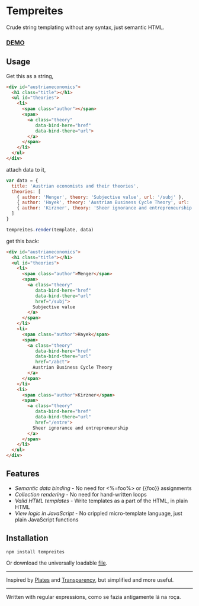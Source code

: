 # Tempreites

Crude string templating without any syntax, just semantic HTML.

### [DEMO](http://jsfiddle.net/fiatjaf/mSEZ6/)

## Usage

Get this as a string, 

```html
<div id="austrianeconomics">
  <h1 class="title"></h1>
  <ul id="theories">
    <li>
      <span class="author"></span>
      <span>
        <a class="theory" 
           data-bind-here="href"
           data-bind-there="url">
        </a>
      </span>
    </li>
  </ul>
</div>
```

attach data to it,

```javascript
var data = {
  title: 'Austrian economists and their theories',
  theories: [
    { author: 'Menger', theory: 'Subjective value', url: '/subj' },
    { author: 'Hayek', theory: 'Austrian Business Cycle Theory', url: '/abct' },
    { author: 'Kirzner', theory: 'Sheer ignorance and entrepreneurship', url: '/entre' },
  ]
}

tempreites.render(template, data)
```

get this back:

```html
<div id="austrianeconomics">
  <h1 class="title"></h1>
  <ul id="theories">
    <li>
      <span class="author">Menger</span>
      <span>
        <a class="theory" 
           data-bind-here="href"
           data-bind-there="url"
           href="/subj">
          Subjective value
        </a>
      </span>
    </li>
    <li>
      <span class="author">Hayek</span>
      <span>
        <a class="theory" 
           data-bind-here="href"
           data-bind-there="url"
           href="/abct">
          Austrian Business Cycle Theory
        </a>
      </span>
    </li>
    <li>
      <span class="author">Kirzner</span>
      <span>
        <a class="theory" 
           data-bind-here="href"
           data-bind-there="url"
           href="/entre">
          Sheer ignorance and entrepreneurship
        </a>
      </span>
    </li>
  </ul>
</div>
```

## Features

* _Semantic data binding_ - No need for <%=foo%> or {{foo}} assignments
* _Collection rendering_ - No need for hand-written loops
* _Valid HTML templates_ - Write templates as a part of the HTML, in plain HTML
* _View logic in JavaScript_ - No crippled micro-template language, just plain JavaScript functions

## Installation

```
npm install tempreites
```

Or download the universally loadable [file](https://raw.github.com/fiatjaf/tempreites/master/dist/tempreites.js).

---

Inspired by [Plates](https://github.com/flatiron/plates) and [Transparency](https://github.com/leonidas/transparency/), but simplified and more useful.

---

Written with regular expressions, como se fazia antigamente lá na roça.
